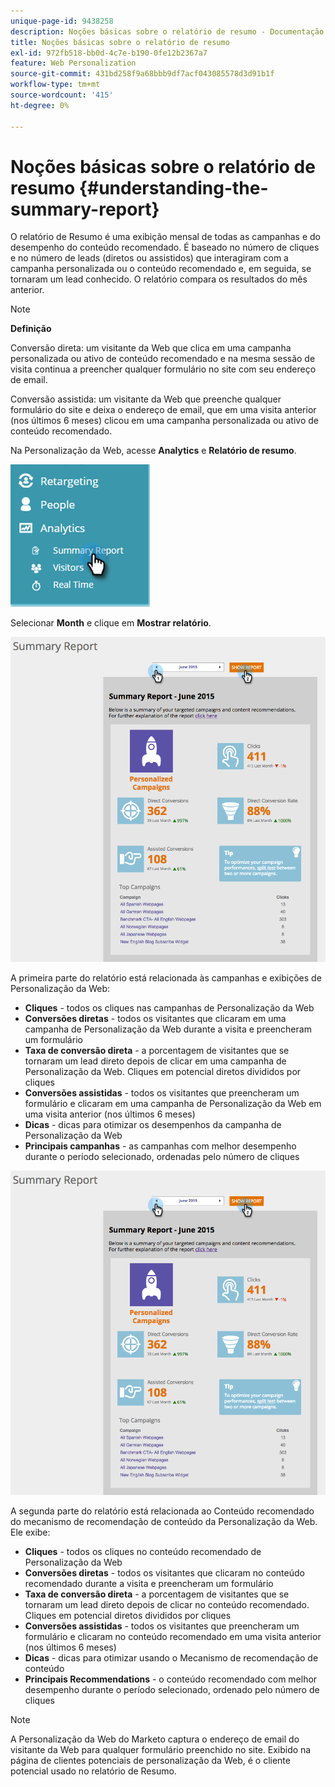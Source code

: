 ```yaml
---
unique-page-id: 9438258
description: Noções básicas sobre o relatório de resumo - Documentação do Marketo - Documentação do produto
title: Noções básicas sobre o relatório de resumo
exl-id: 972fb518-bb0d-4c7e-b190-0fe12b2367a7
feature: Web Personalization
source-git-commit: 431bd258f9a68bbb9df7acf043085578d3d91b1f
workflow-type: tm+mt
source-wordcount: '415'
ht-degree: 0%

---
```


# Noções básicas sobre o relatório de resumo {#understanding-the-summary-report}

O relatório de Resumo é uma exibição mensal de todas as campanhas e do desempenho do conteúdo recomendado. É baseado no número de cliques e no número de leads (diretos ou assistidos) que interagiram com a campanha personalizada ou o conteúdo recomendado e, em seguida, se tornaram um lead conhecido. O relatório compara os resultados do mês anterior.

>[!NOTE]
>
>**Definição**
>
>Conversão direta: um visitante da Web que clica em uma campanha personalizada ou ativo de conteúdo recomendado e na mesma sessão de visita continua a preencher qualquer formulário no site com seu endereço de email.
>
>Conversão assistida: um visitante da Web que preenche qualquer formulário do site e deixa o endereço de email, que em uma visita anterior (nos últimos 6 meses) clicou em uma campanha personalizada ou ativo de conteúdo recomendado.

Na Personalização da Web, acesse **Analytics** e **Relatório de resumo**.

![](assets/image2016-4-6-10-3a15-3a58.png)

Selecionar **Month** e clique em **Mostrar relatório**.

![](assets/2.png)

A primeira parte do relatório está relacionada às campanhas e exibições de Personalização da Web:

* **Cliques** - todos os cliques nas campanhas de Personalização da Web
* **Conversões diretas** - todos os visitantes que clicaram em uma campanha de Personalização da Web durante a visita e preencheram um formulário
* **Taxa de conversão direta** - a porcentagem de visitantes que se tornaram um lead direto depois de clicar em uma campanha de Personalização da Web. Cliques em potencial diretos divididos por cliques
* **Conversões assistidas** - todos os visitantes que preencheram um formulário e clicaram em uma campanha de Personalização da Web em uma visita anterior (nos últimos 6 meses)
* **Dicas** - dicas para otimizar os desempenhos da campanha de Personalização da Web
* **Principais campanhas** - as campanhas com melhor desempenho durante o período selecionado, ordenadas pelo número de cliques

![](assets/3.png)

A segunda parte do relatório está relacionada ao Conteúdo recomendado do mecanismo de recomendação de conteúdo da Personalização da Web. Ele exibe:

* **Cliques** - todos os cliques no conteúdo recomendado de Personalização da Web
* **Conversões diretas** - todos os visitantes que clicaram no conteúdo recomendado durante a visita e preencheram um formulário
* **Taxa de conversão direta** - a porcentagem de visitantes que se tornaram um lead direto depois de clicar no conteúdo recomendado. Cliques em potencial diretos divididos por cliques
* **Conversões assistidas** - todos os visitantes que preencheram um formulário e clicaram no conteúdo recomendado em uma visita anterior (nos últimos 6 meses)
* **Dicas** - dicas para otimizar usando o Mecanismo de recomendação de conteúdo
* **Principais Recommendations** - o conteúdo recomendado com melhor desempenho durante o período selecionado, ordenado pelo número de cliques

>[!NOTE]
>
>A Personalização da Web do Marketo captura o endereço de email do visitante da Web para qualquer formulário preenchido no site. Exibido na página de clientes potenciais de personalização da Web, é o cliente potencial usado no relatório de Resumo.
